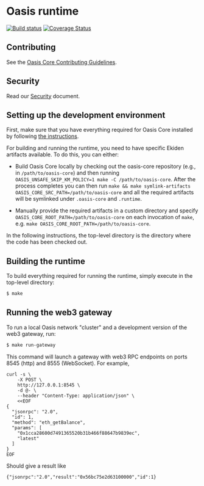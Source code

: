 # Oasis runtime

[![Build status](https://badge.buildkite.com/0b4e493086daa3fc34c604dfce6597c56da35cfd093bdd943d.svg?branch=master)](https://buildkite.com/oasislabs/oasis-runtime-ci)
[![Coverage Status](https://coveralls.io/repos/github/oasislabs/oasis-runtime/badge.svg?branch=master&t=shmqoK)](https://coveralls.io/github/oasislabs/oasis-runtime?branch=master)

## Contributing

See the [Oasis Core Contributing Guidelines](https://github.com/oasislabs/oasis-core/blob/master/CONTRIBUTING.md).

## Security

Read our [Security](https://github.com/oasislabs/oasis-core/blob/master/SECURITY.md) document.

## Setting up the development environment

First, make sure that you have everything required for Oasis Core installed by
following [the instructions](https://github.com/oasislabs/oasis-core/blob/master/README.md).

For building and running the runtime, you need to have specific Ekiden artifacts available.
To do this, you can either:

* Build Oasis Core locally by checking out the oasis-core repository (e.g., in `/path/to/oasis-core`)
  and then running `OASIS_UNSAFE_SKIP_KM_POLICY=1 make -C /path/to/oasis-core`. After the
  process completes you can then run `make && make symlink-artifacts OASIS_CORE_SRC_PATH=/path/to/oasis-core`
  and all the required artifacts will be symlinked under `.oasis-core` and `.runtime`.

* Manually provide the required artifacts in a custom directory and specify
  `OASIS_CORE_ROOT_PATH=/path/to/oasis-core` on each invocation of `make`, e.g.
  `make OASIS_CORE_ROOT_PATH=/path/to/oasis-core`.

In the following instructions, the top-level directory is the directory
where the code has been checked out.

## Building the runtime

To build everything required for running the runtime, simply execute in the
top-level directory:
```bash
$ make
```

## Running the web3 gateway

To run a local Oasis network "cluster" and a development version of the web3 gateway, run:
```bash
$ make run-gateway
```

This command will launch a gateway with web3 RPC endpoints on ports 8545 (http) and 8555 (WebSocket).
For example,

```
curl -s \
    -X POST \
    http://127.0.0.1:8545 \
    -d @- \
    --header "Content-Type: application/json" \
    <<EOF
{
  "jsonrpc": "2.0",
  "id": 1,
  "method": "eth_getBalance",
  "params": [
    "0x1cca28600d7491365520b31b466f88647b9839ec",
    "latest"
  ]
}
EOF
```

Should give a result like
```
{"jsonrpc":"2.0","result":"0x56bc75e2d63100000","id":1}
```
